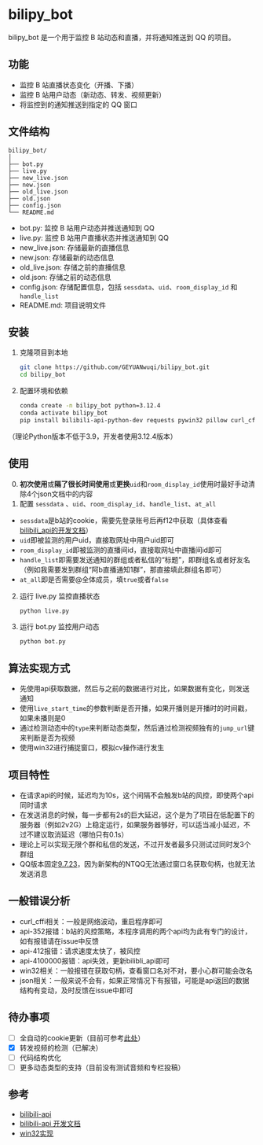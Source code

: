 # bilipy_bot

bilipy_bot 是一个用于监控 B 站动态和直播，并将通知推送到 QQ 的项目。

## 功能

- 监控 B 站直播状态变化（开播、下播）
- 监控 B 站用户动态（新动态、转发、视频更新）
- 将监控到的通知推送到指定的 QQ 窗口

## 文件结构

```
bilipy_bot/
│
├── bot.py
├── live.py
├── new_live.json
├── new.json
├── old_live.json
├── old.json
├── config.json
└── README.md
```

- bot.py: 监控 B 站用户动态并推送通知到 QQ
- live.py: 监控 B 站用户直播状态并推送通知到 QQ
- new_live.json: 存储最新的直播信息
- new.json: 存储最新的动态信息
- old_live.json: 存储之前的直播信息
- old.json: 存储之前的动态信息
- config.json: 存储配置信息，包括 `sessdata`、`uid`、`room_display_id` 和 `handle_list`
- README.md: 项目说明文件

## 安装

1. 克隆项目到本地
    ```sh
    git clone https://github.com/GEYUANwuqi/bilipy_bot.git
    cd bilipy_bot
    ```

2. 配置环境和依赖
    ```sh
    conda create -n bilipy_bot python=3.12.4
    conda activate bilipy_bot
    pip install bilibili-api-python-dev requests pywin32 pillow curl_cffi
    ```
（理论Python版本不低于3.9，开发者使用3.12.4版本）

## 使用
0. **初次使用**或**隔了很长时间使用**或**更换**`uid`和`room_display_id`使用时最好手动清除4个json文档中的内容
1. 配置 `sessdata` 、`uid`、`room_display_id`、`handle_list`、`at_all`
- `sessdata`是b站的cookie，需要先登录账号后再f12中获取（具体查看[bilibili_api的开发文档](https://nemo2011.github.io/bilibili-api/#/get-credential)）
- `uid`即被监测的用户uid，直接取网址中用户uid即可
- `room_display_id`即被监测的直播间id，直接取网址中直播间id即可
- `handle_list`即需要发送通知的群组或者私信的“标题”，即群组名或者好友名（例如我需要发到群组“阿b直播通知1群”，那直接填此群组名即可）
- `at_all`即是否需要@全体成员，填`true`或者`false`
2. 运行 live.py 监控直播状态
    ```sh
    python live.py
    ```

3. 运行 bot.py 监控用户动态
    ```sh
    python bot.py
    ```

## 算法实现方式
- 先使用api获取数据，然后与之前的数据进行对比，如果数据有变化，则发送通知
- 使用`live_start_time`的参数判断是否开播，如果开播则是开播时的时间戳，如果未播则是0
- 通过检测动态中的`type`来判断动态类型，然后通过检测视频独有的`jump_url`键来判断是否为视频
- 使用win32进行捕捉窗口，模拟cv操作进行发生

## 项目特性

- 在请求api的时候，延迟均为10s，这个间隔不会触发b站的风控，即使两个api同时请求
- 在发送消息的时候，每一步都有2s的巨大延迟，这个是为了项目在低配置下的服务器（例如2v2G）上稳定运行，如果服务器够好，可以适当减小延迟，不过不建议取消延迟（哪怕只有0.1s）
- 理论上可以实现无限个群和私信的发送，不过开发者最多只测试过同时发3个群组
- QQ版本固定[9.7.23](https://dldir1.qq.com/qqfile/qq/PCQQ9.7.23/QQ9.7.23.29400.exe)，因为新架构的NTQQ无法通过窗口名获取句柄，也就无法发送消息

## 一般错误分析
- curl_cffi相关：一般是网络波动，重启程序即可
- api-352报错：b站的风控策略，本程序调用的两个api均为此有专门的设计，如有报错请在issue中反馈
- api-412报错：请求速度太快了，被风控
- api-4100000报错：api失效，更新bilibli_api即可
- win32相关：一般报错在获取句柄，查看窗口名对不对，要小心群可能会改名
- json相关：一般来说不会有，如果正常情况下有报错，可能是api返回的数据结构有变动，及时反馈在issue中即可

## 待办事项
- [ ] 全自动的cookie更新（目前可参考[此处](https://socialsisteryi.github.io/bilibili-API-collect/docs/login/cookie_refresh.html)）
- [x] 转发视频的检测（已解决）
- [ ] 代码结构优化
- [ ] 更多动态类型的支持（目前没有测试音频和专栏投稿）

## 参考
- [bilibili-api](https://github.com/nemo2011/bilibili-api)
- [bilibili-api 开发文档](https://nemo2011.github.io/bilibili-api/#/)
- [win32实现](https://www.bilibili.com/video/BV1Sk4y1Z7ue/)
